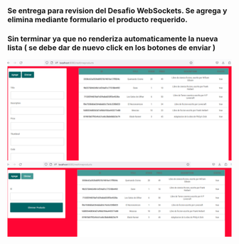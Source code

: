 ### Se entrega para revision del Desafio WebSockets. Se agrega y elimina mediante formulario el producto requerido.
### Sin terminar ya que no renderiza automaticamente la nueva lista ( se debe dar de nuevo click en los botones de enviar )

![put](./realtimeProducts_agregar.png)
![put](./realtimeHandlebars_eliminar.png)
